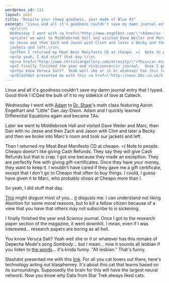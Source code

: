 ```yaml
--- 
wordpress_id: 111
layout: post
title: "Despite your chewy goodness, your made of Blue #2"
excerpt: "Linux and all it's goodness couldn't save my damn journal entry that I typed.  Good think I ICQed the bulk of it to my sidekick of love at Caltech.\r\n\
  <p>\r\n\
  Wednesday I went with <a href=\"http://www.engelbot.com/\">Adam</a> to <a href=\"http://www.math.umn.edu/~shaw/\">Dr. Shaw</a>'s math class featuring Aaron Engelhart and \"Little\" Dan Jay-Dixon.  Adam and I quickly learned Differential Equations again and became TAs.\r\n\
  <p>Later we went to Middlebrook Hall and visited Dave Weiler and Marc, then Dan with \r\n\
  no Jesse and then Zach and Jason with Clint and later a Becky and then we broke into Marc's room and took our\r\n\
  jackets and left.\r\n\
  <p>Then I returned my Meat Beat Manifesto CD at cheapo. =(  Note to people.  Cheapo doesn't like giving Cash Refunds.  They say they will give Cash Refunds but that is crap.  I got one because they made an exception.  They are perfectly fine with giving gift-certificates.  Once they have your money, they want to keep it.  I wouldn't have cared if they gave me a gift certificate, except that I don't go to Cheapo that often to buy things.  I could, I guess have given it to Marc, who probably shops at Cheapo more than I.\r\n\
  <p>So yeah, I did stuff that day.\r\n\
  <p><a href=\"http://www.christiangallery.com/atrocity/\">This</a> might disgust most of you... <a href=\"http://www.christiangallery.com/atrocity/\">it</a> disgusts me.  I can understand not liking Abortion for some moral reasons, but to kill a fellow citizen because of a view that you have that others may not subscribe to is sickening.\r\n\
  <p>I finally finished the year end <i>Science</i> journal.  Once I got to the research paper section of the magazine, it went downhill.  I mean, even if I was interested... research papers are boring as all hell.\r\n\
  <p>You know Veruca Salt?  Yeah well she or it or whatever has this remake of Depeche Mode's song <i>Sombody</i>... but I mean... now it sounds all lesbian if you listen to <a href=\"http://search.lyrics.ch/query/get?s=27943\">the words</a>... it's kinda funny.  \"All lesbian.\"  That's funny.  \r\n\
  <p>Slashdot presented me with this <a href=\"http://news.bbc.co.uk/hi/english/sci/tech/newsid_250000/250343.stm\">link</a>.  For all you cat lovers out there, here's technology acting out blasphemey.  It's about this cat that learns based on its surroundings.  Supposedly the brain for this will have the largest neural network.  Now you know why Data from Star Trek always liked cats. "
---
```

Linux and all it's goodness couldn't save my damn journal entry that I typed.  Good think I ICQed the bulk of it to my sidekick of love at Caltech.
<p>
Wednesday I went with <a href="http://www.engelbot.com/">Adam</a> to <a href="http://www.math.umn.edu/~shaw/">Dr. Shaw</a>'s math class featuring Aaron Engelhart and "Little" Dan Jay-Dixon.  Adam and I quickly learned Differential Equations again and became TAs.
<p>Later we went to Middlebrook Hall and visited Dave Weiler and Marc, then Dan with 
no Jesse and then Zach and Jason with Clint and later a Becky and then we broke into Marc's room and took our
jackets and left.
<p>Then I returned my Meat Beat Manifesto CD at cheapo. =(  Note to people.  Cheapo doesn't like giving Cash Refunds.  They say they will give Cash Refunds but that is crap.  I got one because they made an exception.  They are perfectly fine with giving gift-certificates.  Once they have your money, they want to keep it.  I wouldn't have cared if they gave me a gift certificate, except that I don't go to Cheapo that often to buy things.  I could, I guess have given it to Marc, who probably shops at Cheapo more than I.
<p>So yeah, I did stuff that day.
<p><a href="http://www.christiangallery.com/atrocity/">This</a> might disgust most of you... <a href="http://www.christiangallery.com/atrocity/">it</a> disgusts me.  I can understand not liking Abortion for some moral reasons, but to kill a fellow citizen because of a view that you have that others may not subscribe to is sickening.
<p>I finally finished the year end <i>Science</i> journal.  Once I got to the research paper section of the magazine, it went downhill.  I mean, even if I was interested... research papers are boring as all hell.
<p>You know Veruca Salt?  Yeah well she or it or whatever has this remake of Depeche Mode's song <i>Sombody</i>... but I mean... now it sounds all lesbian if you listen to <a href="http://search.lyrics.ch/query/get?s=27943">the words</a>... it's kinda funny.  "All lesbian."  That's funny.  
<p>Slashdot presented me with this <a href="http://news.bbc.co.uk/hi/english/sci/tech/newsid_250000/250343.stm">link</a>.  For all you cat lovers out there, here's technology acting out blasphemey.  It's about this cat that learns based on its surroundings.  Supposedly the brain for this will have the largest neural network.  Now you know why Data from Star Trek always liked cats. 
